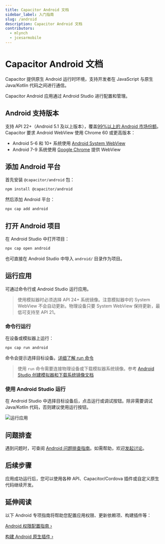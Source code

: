 ```yaml
---
title: Capacitor Android 文档
sidebar_label: 入门指南 
slug: /android
description: Capacitor Android 文档
contributors:
  - mlynch
  - jcesarmobile
---
```


# Capacitor Android 文档

Capacitor 提供原生 Android 运行时环境，支持开发者在 JavaScript 与原生 Java/Kotlin 代码之间进行通信。

Capacitor Android 应用通过 Android Studio 进行配置和管理。

## Android 支持版本

支持 API 22+（Android 5.1 及以上版本），覆盖[99%以上的 Android 市场份额](https://gs.statcounter.com/android-version-market-share/mobile-tablet/worldwide)。Capacitor 要求 Android WebView 使用 Chrome 60 或更高版本：
- Android 5-6 和 10+ 系统使用 [Android System WebView](https://play.google.com/store/apps/details?id=com.google.android.webview)
- Android 7-9 系统使用 [Google Chrome](https://play.google.com/store/apps/details?id=com.android.chrome) 提供 WebView

## 添加 Android 平台

首先安装 `@capacitor/android` 包：

```bash
npm install @capacitor/android
```

然后添加 Android 平台：

```bash
npx cap add android
```

## 打开 Android 项目

在 Android Studio 中打开项目：

```bash
npx cap open android
```

也可直接在 Android Studio 中导入 `android/` 目录作为项目。

## 运行应用

可通过命令行或 Android Studio 运行应用。

> 使用模拟器时必须选择 API 24+ 系统镜像。注意模拟器中的 System WebView 不会自动更新。物理设备只要 System WebView 保持更新，最低可支持至 API 21。

### 命令行运行

在设备或模拟器上运行：

```bash
npx cap run android
```

命令会提示选择目标设备。[详细了解 run 命令](/cli/commands/run.md)

> 使用 `run` 命令需要连接物理设备或下载模拟器系统镜像。参考 [Android Studio 创建模拟器和下载系统镜像文档](https://developer.android.com/studio/run/managing-avds)

### 使用 Android Studio 运行

在 Android Studio 中选择目标设备后，点击运行或调试按钮。除非需要调试 Java/Kotlin 代码，否则建议使用运行按钮。

![运行应用](../../../../static/img/v5/docs/android/running.png)

## 问题排查

遇到问题时，可查阅 [Android 问题排查指南](/main/android/troubleshooting.md)。如需帮助，欢迎[发起讨论](https://github.com/ionic-team/capacitor/discussions/)。

## 后续步骤

应用成功运行后，您可以使用各种 API、Capacitor/Cordova 插件或自定义原生代码继续开发。

## 延伸阅读

以下 Android 专项指南将帮助您配置应用权限、更新依赖项、构建插件等：

[Android 权限配置指南 &#8250;](/main/android/configuration.md)

[构建 Android 原生插件 &#8250;](/plugins.mdx)